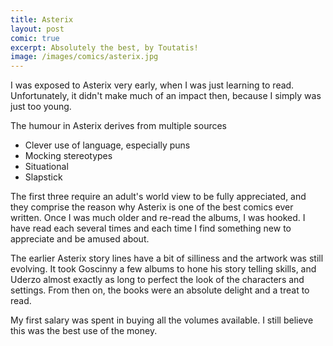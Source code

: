 ```yaml
---
title: Asterix
layout: post
comic: true
excerpt: Absolutely the best, by Toutatis!
image: /images/comics/asterix.jpg
---
```


I was exposed to Asterix very early, when I was just learning to read. Unfortunately, it didn't make much of an impact then, because I simply was just too young.

The humour in Asterix derives from  multiple sources
- Clever use of language, especially puns
- Mocking stereotypes
- Situational
- Slapstick

The first three require an adult's world view to be fully appreciated, and they comprise the reason why Asterix is one of the best comics ever written. Once I was much older and re-read the albums, I was hooked. I have read each several times and each time I find something new to appreciate and be amused about.

The earlier Asterix story lines have a bit of silliness and the artwork was still evolving. It took Goscinny a few albums to hone his story telling skills, and Uderzo almost exactly as long to perfect the look of the characters and settings. From then on, the books were an absolute delight and a treat to read.

My first salary was spent in buying all the volumes available. I still believe this was the best use of the money.

